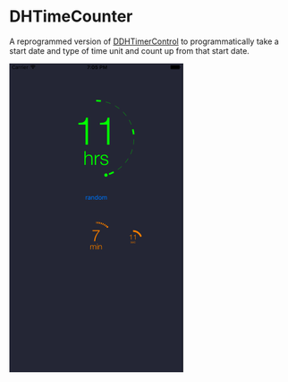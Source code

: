 # DHTimeCounter

A reprogrammed version of [DDHTimerControl](https://github.com/dasdom/DDHTimerControl) to programmatically take a start date and type of time unit and count up from that start date. 

![](timecounter.gif)
